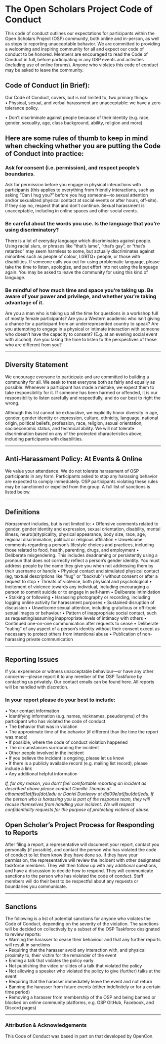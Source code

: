 # The Open Scholars Project Code of Conduct

This code of conduct outlines our expectations for participants within the Open Scholars Project (OSP) community, both online and in-person, as well as steps to reporting unacceptable behavior. We are committed to providing a welcoming and inspiring community for all and expect our code of conduct to be honored. Members are encouraged to read the Code of Conduct in full, before participating in any OSP events and activities (including use of online forums). Anyone who violates this code of conduct may be asked to leave the community.

## Code of Conduct (in Brief):

Our Code of Conduct, covers, but is not limited to, two primary things:  
•	Physical, sexual, and verbal harassment are unacceptable: we have a zero tolerance policy. 

•	Don’t discriminate against people because of their identity (e.g. race, gender, sexuality, age, class background, ability, religion and more).

## Here are some rules of thumb to keep in mind when checking whether you are putting the Code of Conduct into practice:

### Ask for consent (i.e. permission), and respect people’s boundaries.
Ask for permission before you engage in physical interactions with participants (this applies to everything from friendly interactions, such as asking “Can I hug you?” before you hug someone—to sexual attention and/or sexualized physical contact at social events or after hours, off-site). If they say no, respect that and don’t continue. Sexual harassment is unacceptable, including in online spaces and other social events.

### Be careful about the words you use. Is the language that you’re using discriminatory?
There is a lot of everyday language which discriminates against people. Using racial slurs, or phrases like “that’s lame”, “that’s gay”, or “that’s retarded” may seem harmless to some, but actually discriminates against minorities such as people of colour, LGBTQ+ people, or those with disabilities. If someone calls you out for using problematic language, please take the time to listen, apologize, and put effort into not using the language again. You may be asked to leave the community for using this kind of language.

### Be mindful of how much time and space you’re taking up. Be aware of your power and privilege, and whether you’re taking advantage of it.
Are you a man who is taking up all the time for questions in a workshop full of mostly female participants? Are you a Western academic who isn’t giving a chance for a participant from an underrepresented country to speak? Are you attempting to engage in a physical or intimate interaction with someone who doesn’t have the capacity to consent? (E.g. at an evening social event with alcohol). Are you taking the time to listen to the perspectives of those who are different from you?
________________________________________
## Diversity Statement
We encourage everyone to participate and are committed to building a community for all. We seek to treat everyone both as fairly and equally as possible. Whenever a participant has made a mistake, we expect them to take responsibility for it. If someone has been harmed or offended, it is our responsibility to listen carefully and respectfully, and do our best to right the wrong.

Although this list cannot be exhaustive, we explicitly honor diversity in age, gender, gender identity or expression, culture, ethnicity, language, national origin, political beliefs, profession, race, religion, sexual orientation, socioeconomic status, and technical ability. We will not tolerate discrimination based on any of the protected characteristics above, including participants with disabilities.
________________________________________
## Anti-Harassment Policy: At Events & Online 
We value your attendance. We do not tolerate harassment of OSP participants in any form. Participants asked to stop any harassing behavior are expected to comply immediately. OSP participants violating these rules may be sanctioned or expelled from the group. A full list of sanctions is listed below. 
________________________________________
## Definitions
*Harassment* includes, but is not limited to:
•	Offensive comments related to gender, gender identity and expression, sexual orientation, disability, mental illness, neuro(a)typicality, physical appearance, body size, race, age, regional discrimination, political or religious affiliation
•	Unwelcome comments regarding a person’s lifestyle choices and practices, including those related to food, health, parenting, drugs, and employment
•	Deliberate misgendering. This includes deadnaming or persistently using a pronoun that does not correctly reflect a person’s gender identity. You must address people by the name they give you when not addressing them by their username or handle
•	Physical contact and simulated physical contact (eg, textual descriptions like “hug” or “backrub”) without consent or after a request to stop
•	Threats of violence, both physical and psychological
•	Incitement of violence towards any individual, including encouraging a person to commit suicide or to engage in self-harm
•	Deliberate intimidation
•	Stalking or following
•	Harassing photography or recording, including logging online activity for harassment purposes
•	Sustained disruption of discussion
•	Unwelcome sexual attention, including gratuitous or off-topic sexual images or behaviour
•	Pattern of inappropriate social contact, such as requesting/assuming inappropriate levels of intimacy with others
•	Continued one-on-one communication after requests to cease
•	Deliberate “outing” of any aspect of a person’s identity without their consent except as necessary to protect others from intentional abuse
•	Publication of non-harassing private communication
________________________________________
## Reporting Issues
If you experience or witness unacceptable behaviour—or have any other concerns—please report it to any member of the OSP Taskforce by contacting us privately. Our contact emails can be found here. All reports will be handled with discretion.

### In your report please do your best to include:
•	Your contact information  
•	Identifying information (e.g. names, nicknames, pseudonyms) of the participant who has violated the code of conduct  
•	The behavior that was in violation  
•	The approximate time of the behavior (if different than the time the report was made)  
•	If possible, where the code of conduct violation happened  
•	The circumstances surrounding the incident  
•	Other people involved in the incident  
•	If you believe the incident is ongoing, please let us know  
•	If there is a publicly available record (e.g. mailing list record), please include a link  
•	Any additional helpful information  

*If, for any reason, you don’t feel comfortable reporting an incident as described above please contact Camille Thomas at cthomas5[at]fsu[dot]edu or Daniel Dunleavy at djd09e[at]fsu[dot]edu. If the person who is harassing you is part of the response team, they will recuse themselves from handling your incident. We will respect confidentiality requests for the purpose of protecting victims of abuse.* 

## Open Scholar’s Project Process for Responding to Reports
After filing a report, a representative will document your report, contact you personally (if possible), and contact the person who has violated the code of conduct to let them know they have done so. If they have your permission, the representative will review the incident with other designated taskforce members. They will then follow up with any additional questions, and have a discussion to decide how to respond. They will communicate sanctions to the person who has violated the code of conduct. Staff members will do their best to be respectful about any requests or boundaries you communicate.
________________________________________
## Sanctions
The following is a list of potential sanctions for anyone who violates the Code of Conduct, depending on the severity of the violation. The sanctions will be decided on collectively by a subset of the OSP Taskforce designated to review reports:  
•	Warning the harasser to cease their behaviour and that any further reports will result in sanctions    
•	Requiring that the harasser avoid any interaction with, and physical proximity to, their victim for the remainder of the event  
•	Ending a talk that violates the policy early  
•	Not publishing the video or slides of a talk that violated the policy  
•	Not allowing a speaker who violated the policy to give (further) talks at the event  
•	Requiring that the harasser immediately leave the event and not return  
•	Banning the harasser from future events (either indefinitely or for a certain time period)  
•	Removing a harasser from membership of the OSP and being banned or blocked on online community platforms, e.g. OSP GitHub, Facebook, and Discord pages)     
________________________________________
### Attribution & Acknowledgements
This Code of Conduct was based in part on that developed by OpenCon. 

